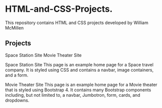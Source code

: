# HTML-and-CSS-Projects.
This repository contains HTML and CSS projects developed by William McMillen

<h2>Projects</h2>
  Space Station Site
  Movie Theater Site

Space Station Site
This page is an example home page for a Space travel company. It is styled using CSS and contains a navbar, image containers, and a form.

Movie Theater Site
This page is an example home page for a Movie theater that is styled using Bootstrap 4. It contains many Bootstrap components including, but not limited to, a navbar, Jumbotron, form, cards, and dropdowns.
